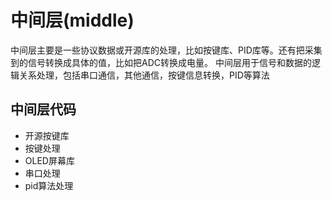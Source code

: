 # 中间层(middle)
中间层主要是一些协议数据或开源库的处理，比如按键库、PID库等。还有把采集到的信号转换成具体的值，比如把ADC转换成电量。
中间层用于信号和数据的逻辑关系处理，包括串口通信，其他通信，按键信息转换，PID等算法

## 中间层代码
* 开源按键库
* 按键处理
* OLED屏幕库
* 串口处理
* pid算法处理